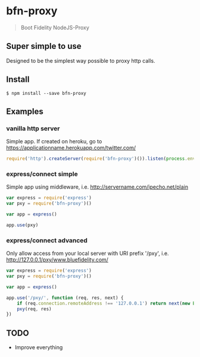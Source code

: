# bfn-proxy

> Boot Fidelity NodeJS-Proxy


## Super simple to use

Designed to be the simplest way possible to proxy http calls.

## Install

```
$ npm install --save bfn-proxy
```

## Examples

### vanilla http server

Simple app.  If created on heroku, go to https://applicationname.herokuapp.com/twitter.com/

```js
require('http').createServer(require('bfn-proxy')()).listen(process.env.PORT||8080)
```

### express/connect simple

Simple app using middleware, i.e. http://servername.com/ipecho.net/plain

```js
var express = require('express')
var pxy = require('bfn-proxy')()

var app = express()

app.use(pxy)
```

### express/connect advanced

Only allow access from your local server with URI prefix '/pxy', i.e. http://127.0.0.1/pxy/www.bluefidelity.com/

```js
var express = require('express')
var pxy = require('bfn-proxy')()

var app = express()

app.use('/pxy/', function (req, res, next) {
	if (req.connection.remoteAddress !== '127.0.0.1') return next(new Error('Bad authentication data'))
	pxy(req, res) 
})
```
  
## TODO

- Improve everything

